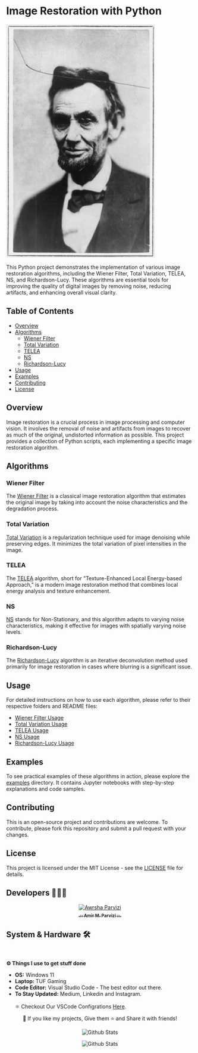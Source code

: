 # Image Restoration with Python

![Image Restoration](https://github.com/Awrsha/Image-Restoration/blob/master/Image%20Restoration%20using%20TELEA%20and%20NS/images/Lincoln.jpg)

This Python project demonstrates the implementation of various image restoration algorithms, including the Wiener Filter, Total Variation, TELEA, NS, and Richardson-Lucy. These algorithms are essential tools for improving the quality of digital images by removing noise, reducing artifacts, and enhancing overall visual clarity.

## Table of Contents

- [Overview](#overview)
- [Algorithms](#algorithms)
  - [Wiener Filter](#wiener-filter)
  - [Total Variation](#total-variation)
  - [TELEA](#telea)
  - [NS](#ns)
  - [Richardson-Lucy](#richardson-lucy)
- [Usage](#usage)
- [Examples](#examples)
- [Contributing](#contributing)
- [License](#license)

## Overview

Image restoration is a crucial process in image processing and computer vision. It involves the removal of noise and artifacts from images to recover as much of the original, undistorted information as possible. This project provides a collection of Python scripts, each implementing a specific image restoration algorithm.

## Algorithms

### Wiener Filter

The [Wiener Filter](wiener_filter/) is a classical image restoration algorithm that estimates the original image by taking into account the noise characteristics and the degradation process.

### Total Variation

[Total Variation](total_variation/) is a regularization technique used for image denoising while preserving edges. It minimizes the total variation of pixel intensities in the image.

### TELEA

The [TELEA](telea/) algorithm, short for "Texture-Enhanced Local Energy-based Approach," is a modern image restoration method that combines local energy analysis and texture enhancement.

### NS

[NS](ns/) stands for Non-Stationary, and this algorithm adapts to varying noise characteristics, making it effective for images with spatially varying noise levels.

### Richardson-Lucy

The [Richardson-Lucy](richardson-lucy/) algorithm is an iterative deconvolution method used primarily for image restoration in cases where blurring is a significant issue.

## Usage

For detailed instructions on how to use each algorithm, please refer to their respective folders and README files:

- [Wiener Filter Usage](wiener_filter/README.md)
- [Total Variation Usage](total_variation/README.md)
- [TELEA Usage](telea/README.md)
- [NS Usage](ns/README.md)
- [Richardson-Lucy Usage](richardson-lucy/README.md)

## Examples

To see practical examples of these algorithms in action, please explore the [examples](examples/) directory. It contains Jupyter notebooks with step-by-step explanations and code samples.

## Contributing

This is an open-source project and contributions are welcome. To contribute, please fork this repository and submit a pull request with your changes.

## License

This project is licensed under the MIT License - see the [LICENSE](LICENSE) file for details.

## Developers 👨🏻‍💻

<p align="center">
<a href="https://github.com/Awrsha"><img src="https://avatars.githubusercontent.com/u/89135083?v=4" width="100;" alt="Awrsha Parvizi"/><br /><sub><b>.:: Amir M. Parvizi ::.</b></sub></a>
</p>

## System & Hardware 🛠  
<br> <summary><b>⚙️ Things I use to get stuff done</b></summary> <ul> <li><b>OS:</b> Windows 11</li> <li><b>Laptop: </b>TUF Gaming</li> <li><b>Code Editor:</b> Visual Studio Code - The best editor out there.</li> <li><b>To Stay Updated:</b> Medium, Linkedin and Instagram.</li> <br /> ⚛️ Checkout Our VSCode Configrations <a href="">Here</a>. </ul> <p align="center">💙 If you like my projects, Give them ⭐ and Share it with friends!</p></p><p align="center"><img height="27" src="https://raw.githubusercontent.com/mayhemantt/mayhemantt/Update/svg/Bottom.svg" alt="Github Stats" /></p>

<p align="center">
<img src="https://raw.githubusercontent.com/mayhemantt/mayhemantt/Update/svg/Bottom.svg" alt="Github Stats" />
</p>
